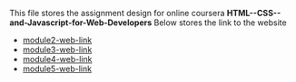 This file stores the assignment design for online coursera 
**HTML--CSS--and-Javascript-for-Web-Developers**
Below stores the link to the website
- [module2-web-link](https://zoe-zhang-seu.github.io/HTML--CSS--and-Javascript-for-Web-Developers/module2-solution/)
- [module3-web-link](https://zoe-zhang-seu.github.io/HTML--CSS--and-Javascript-for-Web-Developers/module3-solution/)
- [module4-web-link](https://zoe-zhang-seu.github.io/HTML--CSS--and-Javascript-for-Web-Developers/module4-solution/)
- [module5-web-link](https://zoe-zhang-seu.github.io/HTML--CSS--and-Javascript-for-Web-Developers/module5-solution/)
